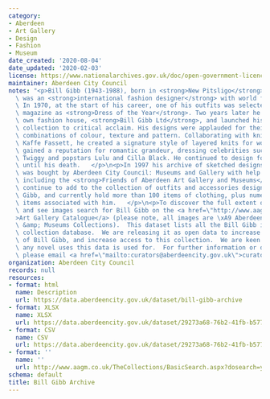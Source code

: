 ```yaml
---
category:
- Aberdeen
- Art Gallery
- Design
- Fashion
- Museum
date_created: '2020-08-04'
date_updated: '2020-02-03'
license: https://www.nationalarchives.gov.uk/doc/open-government-licence/version/3/
maintainer: Aberdeen City Council
notes: "<p>Bill Gibb (1943-1988), born in <strong>New Pitsligo</strong>, Aberdeenshire,\
  \ was an <strong>international fashion designer</strong> with world famous clients.\
  \ In 1970, at the start of his career, one of his outfits was selected by Vogue\
  \ magazine as <strong>Dress of the Year</strong>. Two years later he formed his\
  \ own fashion house, <strong>Bill Gibb Ltd</strong>, and launched his first solo\
  \ collection to critical acclaim. His designs were applauded for their startling\
  \ combinations of colour, texture and pattern. Collaborating with knitwear designer\
  \ Kaffe Fassett, he created a signature style of layered knits for women. Gibb also\
  \ gained a reputation for romantic grandeur, dressing celebrities such as model\
  \ Twiggy and popstars Lulu and Cilla Black. He continued to design for private clients\
  \ until his death.   </p>\n<p>In 1997 his archive of sketched designs and swatches\
  \ was bought by Aberdeen City Council: Museums and Gallery with help from supporters\
  \ including the <strong>Friends of Aberdeen Art Gallery and Museums</strong>. We\
  \ continue to add to the collection of outfits and accessories designed by Bill\
  \ Gibb, and currently hold more than 100 items of clothing, plus numerous other\
  \ items associated with him.   </p>\n<p>To discover the full extent of the collection\
  \ and see images search for Bill Gibb on the <a href=\"http://www.aagm.co.uk/TheCollections/BasicSearch.aspx?dosearch=y&amp;Artists=Gibb+Bill&amp;Title=&amp;chat=\"\
  >Art Gallery Catalogue</a> (please note, all images are \xA9 Aberdeen Art Gallery\
  \ &amp; Museums Collections).  This dataset lists all the Bill Gibb items in the\
  \ collection database.  We are releasing it as open data to increase public awareness\
  \ of Bill Gibb, and increase access to this collection.  We are keen to hear of\
  \ any novel uses this data is used for.  For further information or discussion,\
  \ please email <a href=\"mailto:curators@aberdeencity.gov.uk\">curators@aberdeencity.gov.uk</a>.</p>"
organization: Aberdeen City Council
records: null
resources:
- format: html
  name: Description
  url: https://data.aberdeencity.gov.uk/dataset/bill-gibb-archive
- format: XLSX
  name: XLSX
  url: https://data.aberdeencity.gov.uk/dataset/29273a68-76b2-41fb-b577-c9724640660a/resource/21007d09-0b63-4a2a-94b3-f9ef5d2c0d54/download/bill-gibb-archive-spreadsheet.xlsx
- format: CSV
  name: CSV
  url: https://data.aberdeencity.gov.uk/dataset/29273a68-76b2-41fb-b577-c9724640660a/resource/98c6c167-cda5-4353-86a3-98c683093218/download/bill-gibb-archive-text-file.csv
- format: ''
  name: ''
  url: http://www.aagm.co.uk/TheCollections/BasicSearch.aspx?dosearch=y&Artists=Gibb+Bill&Title=&chat=
schema: default
title: Bill Gibb Archive
---
```

